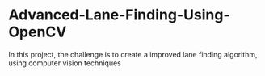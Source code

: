 # Advanced-Lane-Finding-Using-OpenCV
In this project, the challenge is to create a improved lane finding algorithm, using computer vision techniques
